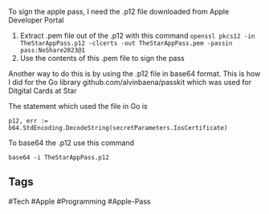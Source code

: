 To sign the apple pass, I need the .p12 file downloaded from Apple Developer Portal

1. Extract .pem file out of the .p12 with this command 
	`openssl pkcs12 -in TheStarAppPass.p12 -clcerts -out TheStarAppPass.pem -passin pass:NoShare2023@1`
2. Use the contents of this .pem file to sign the pass


Another way to do this is by using the .p12 file in base64 format. This is how I did for the Go library github.com/alvinbaena/passkit which was used for Ditgital Cards at Star

The statement which used the file in Go is

`p12, err := b64.StdEncoding.DecodeString(secretParameters.IosCertificate)`

To base64 the .p12 use this command

`base64 -i TheStarAppPass.p12`

## Tags

#Tech
#Apple
#Programming
#Apple-Pass

